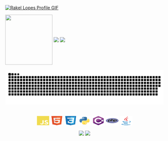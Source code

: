 <a href="https://github.com/RakelLopes">![Rakel Lopes Profile GIF](./assets/readme-img.gif)</a>

<div>
  <img align="center" width="150" height="160" src="https://media1.tenor.com/m/kZIiU4s3zzUAAAAd/megumin-anime.gif">
  <img height="160em" align="center" src="https://github-readme-stats.vercel.app/api?username=rakellopes&&show_icons=true&border_color=11111111&theme=react&icon_color=666666&&bg_color=111111&locale=pt-BR&border_radius=10&include_all_commits=true&count_private=true&show_owner=true"/>
  <img height="160em" align="center" src="https://github-readme-stats.vercel.app/api/top-langs/?username=rakellopes&&icon_color=666666&border_color=111111&bg_color=111111&layout=compact&langs_count=7&theme=react" />
  <img align="center" width="990" height="8" src="https://media.tenor.com/3HFKgdT-FiQAAAAi/line-rainbow.gif">
</div>
<picture>
  <source
    media="(prefers-color-scheme: dark)"
    srcset="./github-snake-dark.svg"
  />
  <source
    media="(prefers-color-scheme: light)"
    srcset="./github-snake-white.svg"
  />
  <img
    alt="github contribution grid snake animation"
    src="./github-snake-dark.svg"
  />
</picture> 
<div align="center"> 
  <img align="center" width="990" height="8" src="https://media.tenor.com/3HFKgdT-FiQAAAAi/line-rainbow.gif">
  <div style="display: inline_block"><br>
  <img align="center" alt="Rafa-Js" height="30" width="40" src="https://raw.githubusercontent.com/devicons/devicon/master/icons/javascript/javascript-plain.svg">
  <img align="center" alt="HTML" height="30" width="40" src="https://raw.githubusercontent.com/devicons/devicon/master/icons/html5/html5-original.svg">
  <img align="center" alt="CSS" height="30" width="40" src="https://raw.githubusercontent.com/devicons/devicon/master/icons/css3/css3-original.svg">
  <img align="center" alt="Python" height="30" width="40" src="https://raw.githubusercontent.com/devicons/devicon/master/icons/python/python-original.svg">
  <img align="center" alt="Csharp" height="30" width="40" src="https://raw.githubusercontent.com/devicons/devicon/master/icons/csharp/csharp-original.svg">
  <img align="center" alt="PHP" height="30" width="40" src="https://raw.githubusercontent.com/devicons/devicon/master/icons/php/php-original.svg">
  <img align="center" alt="java" height="30" width="40" src="https://raw.githubusercontent.com/devicons/devicon/master/icons/java/java-original.svg">
</div>
</br>
  <a href="https://www.linkedin.com/in/raquel-lopes-125b21274/" target="_blank"><img src="https://img.shields.io/badge/-LinkedIn-%230077B5?style=for-the-badge&logo=linkedin&logoColor=white" target="_blank"></a>  
  <a href="https://discordapp.com/users/Keelzera#4022" target="_blank"><img src="https://img.shields.io/badge/-Discord-%230077B5?style=for-the-badge&logo=discord&logoColor=white" target="_blank"></a>    
</div>
